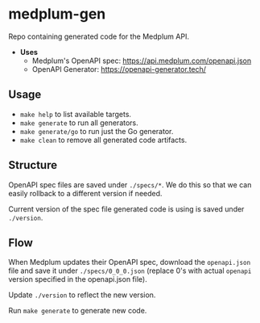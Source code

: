 medplum-gen
===========

Repo containing generated code for the Medplum API.

* **Uses**
  * Medplum's OpenAPI spec: https://api.medplum.com/openapi.json
  * OpenAPI Generator: https://openapi-generator.tech/

## Usage

* `make help` to list available targets.
* `make generate` to run all generators.
* `make generate/go` to run just the Go generator.
* `make clean` to remove all generated code artifacts.

## Structure

OpenAPI spec files are saved under `./specs/*`. We do this so that we can easily
rollback to a different version if needed.

Current version of the spec file generated code is using is saved under `./version`.

## Flow

When Medplum updates their OpenAPI spec, download the `openapi.json` file and
save it under `./specs/0_0_0.json` (replace 0's with actual `openapi` version
specified in the openapi.json file).

Update `./version` to reflect the new version.

Run `make generate` to generate new code.

